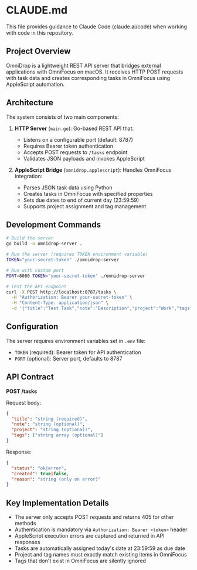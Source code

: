 # CLAUDE.md

This file provides guidance to Claude Code (claude.ai/code) when working with code in this repository.

## Project Overview

OmniDrop is a lightweight REST API server that bridges external applications with OmniFocus on macOS. It receives HTTP POST requests with task data and creates corresponding tasks in OmniFocus using AppleScript automation.

## Architecture

The system consists of two main components:

1. **HTTP Server** (`main.go`): Go-based REST API that:
   - Listens on a configurable port (default: 8787)
   - Requires Bearer token authentication
   - Accepts POST requests to `/tasks` endpoint
   - Validates JSON payloads and invokes AppleScript

2. **AppleScript Bridge** (`omnidrop.applescript`): Handles OmniFocus integration:
   - Parses JSON task data using Python
   - Creates tasks in OmniFocus with specified properties
   - Sets due dates to end of current day (23:59:59)
   - Supports project assignment and tag management

## Development Commands

```bash
# Build the server
go build -o omnidrop-server .

# Run the server (requires TOKEN environment variable)
TOKEN="your-secret-token" ./omnidrop-server

# Run with custom port
PORT=8080 TOKEN="your-secret-token" ./omnidrop-server

# Test the API endpoint
curl -X POST http://localhost:8787/tasks \
  -H "Authorization: Bearer your-secret-token" \
  -H "Content-Type: application/json" \
  -d '{"title":"Test Task","note":"Description","project":"Work","tags":["urgent"]}'
```

## Configuration

The server requires environment variables set in `.env` file:
- `TOKEN` (required): Bearer token for API authentication
- `PORT` (optional): Server port, defaults to 8787

## API Contract

**POST /tasks**

Request body:
```json
{
  "title": "string (required)",
  "note": "string (optional)",
  "project": "string (optional)",
  "tags": ["string array (optional)"]
}
```

Response:
```json
{
  "status": "ok|error",
  "created": true|false,
  "reason": "string (only on error)"
}
```

## Key Implementation Details

- The server only accepts POST requests and returns 405 for other methods
- Authentication is mandatory via `Authorization: Bearer <token>` header
- AppleScript execution errors are captured and returned in API responses
- Tasks are automatically assigned today's date at 23:59:59 as due date
- Project and tag names must exactly match existing items in OmniFocus
- Tags that don't exist in OmniFocus are silently ignored